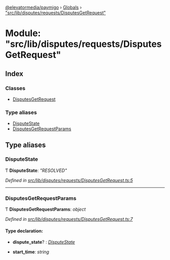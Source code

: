 [@elevatormedia/paymigo](../README.md) › [Globals](../globals.md) › ["src/lib/disputes/requests/DisputesGetRequest"](_src_lib_disputes_requests_disputesgetrequest_.md)

# Module: "src/lib/disputes/requests/DisputesGetRequest"

## Index

### Classes

-   [DisputesGetRequest](../classes/_src_lib_disputes_requests_disputesgetrequest_.disputesgetrequest.md)

### Type aliases

-   [DisputeState](_src_lib_disputes_requests_disputesgetrequest_.md#disputestate)
-   [DisputesGetRequestParams](_src_lib_disputes_requests_disputesgetrequest_.md#disputesgetrequestparams)

## Type aliases

### DisputeState

Ƭ **DisputeState**: _"RESOLVED"_

_Defined in [src/lib/disputes/requests/DisputesGetRequest.ts:5](https://github.com/ELEVATORmedia/paymigo/blob/a9a7ad7/src/lib/disputes/requests/DisputesGetRequest.ts#L5)_

---

### DisputesGetRequestParams

Ƭ **DisputesGetRequestParams**: _object_

_Defined in [src/lib/disputes/requests/DisputesGetRequest.ts:7](https://github.com/ELEVATORmedia/paymigo/blob/a9a7ad7/src/lib/disputes/requests/DisputesGetRequest.ts#L7)_

#### Type declaration:

-   **dispute_state**? : _[DisputeState](_src_lib_disputes_requests_disputesgetrequest_.md#disputestate)_

-   **start_time**: _string_
